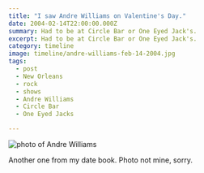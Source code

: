 ```yaml
---
title: "I saw Andre Williams on Valentine's Day."
date: 2004-02-14T22:00:00.000Z
summary: Had to be at Circle Bar or One Eyed Jack's.
excerpt: Had to be at Circle Bar or One Eyed Jack's.
category: timeline
image: timeline/andre-williams-feb-14-2004.jpg
tags:
  - post 
  - New Orleans
  - rock
  - shows
  - Andre Williams
  - Circle Bar
  - One Eyed Jacks

---
```


![photo of Andre Williams](/static/img/timeline/andre-williams-feb-14-2004.jpg)

Another one from my date book. Photo not mine, sorry.